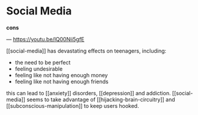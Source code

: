 # Social Media

**cons**

&mdash; <https://youtu.be/lQ00Nii5gfE>

[[social-media]] has devastating effects on teenagers, including:

- the need to be perfect
- feeling undesirable
- feeling like not having enough money
- feeling like not having enough friends

this can lead to [[anxiety]] disorders, [[depression]] and addiction. [[social-media]] seems to take advantage of [[hijacking-brain-circuitry]] and [[subconscious-manipulation]] to keep users hooked.
